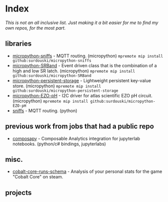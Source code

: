 # Index

_This is not an all inclusive list. Just making it a bit easier for me to find my own repos, for the most part._


## libraries

- [micropython-sniffs](https://github.com/surdouski/micropython-sniffs) - MQTT routing. (micropython) `mpremote mip install github:surdouski/micropython-sniffs`
- [micropython-SRBand](https://github.com/surdouski/micropython-SRBand) - Event driven class that is the combination of a high and low SR latch. (micropython) `mpremote mip install github:surdouski/micropython-SRBand`
- [micropython-persistent-storage](https://github.com/surdouski/micropython-persistent-storage) - Lightweight persistent key-value store. (micropython) `mpremote mip install github:surdouski/micropython-persistent-storage`
- [micropython-EZO-pH](https://github.com/surdouski/micropython-EZO-pH) - I2C driver for atlas scientific EZO pH circuit. (micropython) `mpremote mip install github:surdouski/micropython-EZO-pH`
- [sniffs](https://github.com/surdouski/sniffs) - MQTT routing. (python)


## previous work from jobs that had a public repo

- [composapy](https://github.com/surdouski/Composapy) - Composable Analytics integration for jupyterlab notebooks. (python/c# bindings, jupyterlabs)

## misc.

- [cobalt-core-runs-schema](https://github.com/surdouski/cobalt-core-runs-schema) - Analysis of your personal stats for the game "Cobalt Core" on steam.

## projects


